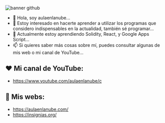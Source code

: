 ![banner github](https://user-images.githubusercontent.com/15714409/160919106-00b8ae9f-4d1b-471e-873c-96e5f8e11526.jpg)


- 👋 Hola, soy aulaenlanube...
- 👀 Estoy interesado en hacerte aprender a utilizar los programas que considero indispensables en la actualidad, también sé programar...
- 🌱 Actualmente estoy aprendiendo Solidity, React, y Google Apps Script...
- 📫 Si quieres saber más cosas sobre mí, puedes consultar algunas de mis web o mi canal de YouTube...

## ❤ Mi canal de YouTube:
- https://www.youtube.com/aulaenlanube/c

## 💚 Mis webs:
- https://aulaenlanube.com/
- https://insignias.org/

